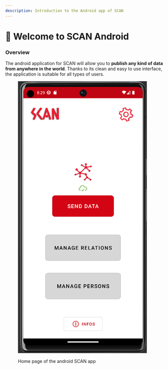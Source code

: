 ```yaml
---
description: Introduction to the Android app of SCAN
---
```


# 👋 Welcome to SCAN Android

### Overview

The android application for SCAN will allow you to **publish any kind of data from anywhere in the world**. Thanks to its clean and easy to use interface, the application is suitable for all types of users.

<figure><img src=".gitbook/assets/image.png" alt=""><figcaption><p>Home page of the android SCAN app</p></figcaption></figure>
